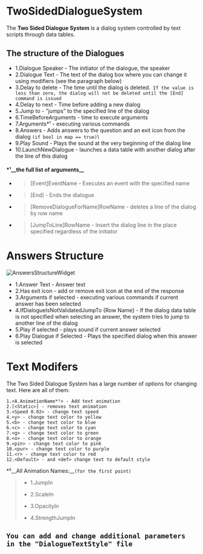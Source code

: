 # TwoSidedDialogueSystem

The **Two Sided Dialogue System** is a dialog system controlled by text scripts through data tables.

## The structure of the Dialogues
  + 1.Dialogue Speaker - The initiator of the dialogue, the speaker
  + 2.Dialogue Text - The text of the dialog box where you can change it using modifiers (see the paragraph below)
  + 3.Delay to delete - The time until the dialog is deleted.` If the value is less than zero, the dialog will not be deleted until the [End] command is issued`
  + 4.Delay to next - Time before adding a new dialog
  + 5.Jump to - "jumps" to the specified line of the dialog
  + 6.TimeBeforeArguments - time to execute arguments
  + 7.Arguments*¹ - executing various commands
  + 8.Answers - Adds answers to the question and an exit icon from the dialog `(if bool in map == true)`\
  + 9.Play Sound - Plays the sound at the very beginning of the dialog line
  + 10.LaunchNewDialogue - launches a data table with another dialog after the line of this dialog

#### *¹__the full list of arguments__
  + >[Event]EventName - Executes an event with the specified name
  + >[End] - Ends the dialogue
  + >[RemoveDialogueForName]RowName - deletes a line of the dialog by row name
  + >[JumpToLine]RowName - Insert the dialog line in the place specified regardless of the initiator

# Answers Structure
![AnswersStructureWidget]([https://i.pinimg.com/originals/83/f1/ee/83f1eeebe5c2be249acaf94de8fac3c9.jpg](https://imgur.com/a/Xmo9Zq2))
  + 1.Answer Text - Answer text
  + 2.Has exit icon - add or remove exit icon at the end of the response
  + 3.Arguments if selected - executing various commands if current answer has been selected
  + 4.IfDialogueIsNotValidatedJumpTo {Row Name} - If the dialog data table is not specified when selecting an answer, the system tries to jump to another line of the dialog
  + 5.Play if selected - plays sound if current answer selected
  + 6.Play Dialogue if Selected - Plays the specified dialog when this answer is selected
  

# Text Modifers
The Two Sided Dialogue System has a large number of options for changing text. Here are all of them:
```
1.<A.AnimationName*²> - Add text animation
2.[<Static>] - removes text animation
3.<Speed 0.02> - change text speed
4.<y> - change text color to yellow
5.<b> - change text color to blue
6.<c> - change text color to cyan
7.<g> - change text color to green
8.<o> - change text color to orange
9.<pin> - change text color to pink
10.<pur> - change text color to purple
11.<r> - change text color to red
12.<Default> - and <def> change text to default style
```

<p>

*²__All Animation Names:__`(for the first point)`
> + 1.JumpIn
> * 2.ScaleIn
> + 3.OpacityIn
> * 4.StrengthJumpIn

<p>

## `You can add and change additional parameters in the "DialogueTextStyle" file`


